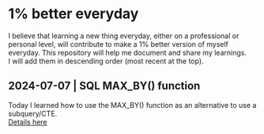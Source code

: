 # 1% better everyday
I believe that learning a new thing everyday, either on a professional or personal level, will contribute to make a 1% better version of myself everyday. This repository will help me document and share my learnings.  
I will add them in descending order (most recent at the top).

## 2024-07-07 | SQL MAX_BY() function
Today I learned how to use the MAX_BY() function as an alternative to use a subquery/CTE.  
<a href="./20240707-SQL_max_by.md" target="_blank">Details here</a>
